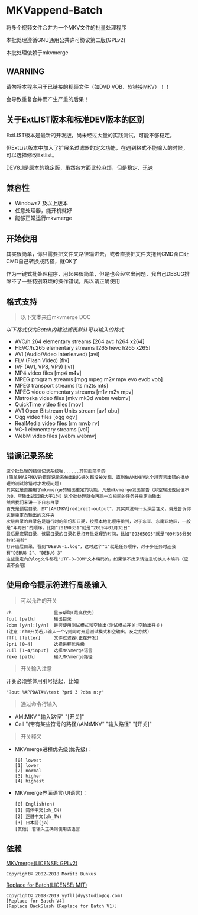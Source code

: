 # MKVappend-Batch
将多个视频文件合并为一个MKV文件的批量处理程序

本批处理遵循GNU通用公共许可协议第二版(GPLv2)

本批处理依赖于mkvmerge

## WARNING
请勿将本程序用于已链接的视频文件（如DVD VOB、软链接MKV）！！

会导致重复合并而产生严重的后果！

## 关于ExtLIST版本和标准DEV版本的区别
ExtLIST版本是最新的开发版，尚未经过大量的实践测试，可能不够稳定。

但ExtList版本中加入了扩展名过滤器的定义功能，在遇到格式不能输入的时候，可以选择修改Extlist。

DEV8_1是原本的稳定版，虽然各方面比较麻烦，但是稳定、迅速

## 兼容性
* Windows7 及以上版本
* 任意处理器，能开机就好
* 能够正常运行mkvmerge

## 开始使用
其实很简单，你只需要把文件夹路径输进去，或者直接把文件夹拖到CMD窗口让CMD自己转换成路径，就OK了

作为一键式批处理程序，用起来很简单，但是也会经常出问题，我自己DEBUG排除不了一些特别麻烦的操作错误，所以请正确使用

## 格式支持
> 以下文本来自mkvmerge DOC

*以下格式仅为Batch内建过滤表默认可以输入的格式*
* AVC/h.264 elementary streams [264 avc h264 x264]
* HEVC/h.265 elementary streams [265 hevc h265 x265]
* AVI (Audio/Video Interleaved) [avi]
* FLV (Flash Video) [flv]
* IVF (AV1, VP8, VP9) [ivf]
* MP4 video files [mp4 m4v]
* MPEG program streams [mpg mpeg m2v mpv evo evob vob]
* MPEG transport streams [ts m2ts mts]
* MPEG video elementary streams [m1v m2v mpv]
* Matroska video files [mkv mk3d webm webmv]
* QuickTime video files [mov]
* AV1 Open Bitstream Units stream [av1 obu]
* Ogg video files [ogg ogv]
* RealMedia video files [rm rmvb rv]
* VC-1 elementary streams [vc1]
* WebM video files [webm webmv]

## 错误记录系统
    这个批处理的错误记录系统呢......其实超简单的
    (简单到ASFMKV的错误记录系统出BUG好久都没被发现，直到做AMtMKV这个超容易出错的批处理的测试除错时才发现问题)
    其实就是直接用了mkvmerge的输出重定向功能，凡是mkvmerge发出警告（非空输出返回值不为0、空输出返回值大于1时）这个批处理就会再跑一次相同的任务并重定向输出
    然后我们来讲一下日志目录
    首先是顶层目录，即"[AMtMKV]redirect-output"，其实并没有什么深层含义，就是告诉你这是重定向输出的文件夹
    次级目录的目录名是运行时的年份和日期，按照本地化顺序排列，对于东亚、东南亚地区，一般是"年月日"的顺序，比如"20190331"就是"2019年03月31日"
    最后是底层目录，该层目录的目录名是打开批处理的时间，比如"09365095"就是"09时36分50秒95毫秒"
    打开底层目录，看到"DEBUG-1.log"，这时这个"1"就是任务顺序，对于多任务时还会有"DEBUG-2"、"DEBUG-3"
    这些重定向的log文件都是"UTF-8-BOM"文本编码的，如果读不出来请注意切换文本编码（应该不会吧）
    
## 使用命令提示符进行高级输入

> 可以允许的开关

    ?h                显示帮助(最高优先)
    ?out [path]       输出目录
    ?dbm [y/n]:[y/n]  是否使用测试模式和空输出(测试模式开关:空输出开关)
    (注意：dbm开关若只输入一个y则同时开启测试模式和空输出，反之亦然)
    ?ffl [filter]     文件过滤器(正在开发)
    ?pri [0-4]        选择进程优先级
    ?uil [1-4/input]  选择MKVmerge语言
    ?exe [path]       输入MKVmerge路径

> 开关输入注意

开关必须整体用引号括起，比如
    
    "?out %APPDATA%\test ?pri 3 ?dbm n:y"
    
> 通过命令行输入

* AMtMKV "输入路径" "[开关]"
* Call "(带有某些符号的路径)\AMtMKV" "输入路径" "[开关]"

> 开关释义

* MKVmerge进程优先级(优先级)：

      [0] lowest
      [1] lower
      [2] normal
      [3] higher
      [4] highest

* MKVmerge界面语言(UI语言)：
  
      [0] English(en)
      [1] 简体中文(zh_CN)
      [2] 正體中文(zh_TW)
      [3] 日本語(ja)
      [其他] 若输入正确则使用该语言

## 依赖
[MKVmerge(LICENSE: GPLv2)](https://mkvtoolnix.download/downloads.html)

    Copyright© 2002–2018 Moritz Bunkus
    
[Replace for Batch(LICENSE: MIT)](https://github.com/DYY-Studio/Replace_for_Batch)

    Copyright© 2018-2019 yyfll(dyystudio@qq.com)
    [Replace for Batch V4]
    [Replace BackSlash (Replace for Batch V1)]
    
